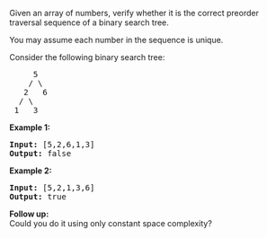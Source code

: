 <div><p>Given an array of numbers, verify whether it is the correct preorder traversal sequence of a binary search tree.</p>

<p>You may assume each number in the sequence is unique.</p>

<p>Consider the following&nbsp;binary search tree:&nbsp;</p>

<pre>     5
    / \
   2   6
  / \
 1   3</pre>

<p><strong>Example 1:</strong></p>

<pre><strong>Input:</strong> [5,2,6,1,3]
<strong>Output:</strong> false</pre>

<p><strong>Example 2:</strong></p>

<pre><strong>Input:</strong> [5,2,1,3,6]
<strong>Output:</strong> true</pre>

<p><b>Follow up:</b><br>
Could you do it using only constant space complexity?</p>
</div>